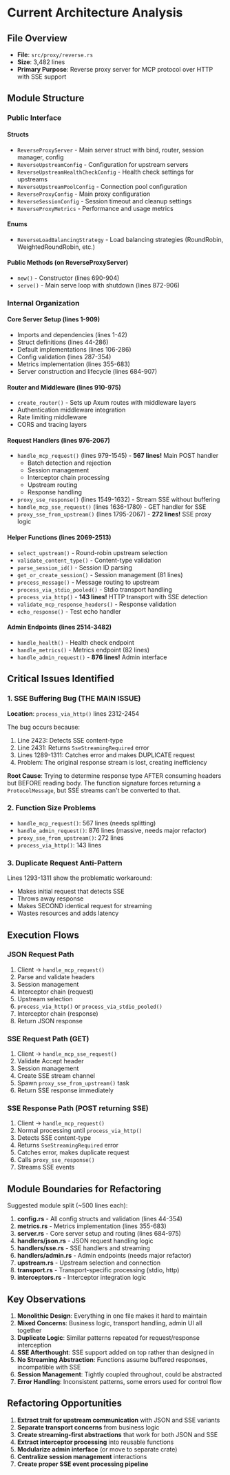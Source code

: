 # Current Architecture Analysis

## File Overview
- **File**: `src/proxy/reverse.rs`
- **Size**: 3,482 lines
- **Primary Purpose**: Reverse proxy server for MCP protocol over HTTP with SSE support

## Module Structure

### Public Interface

#### Structs
- `ReverseProxyServer` - Main server struct with bind, router, session manager, config
- `ReverseUpstreamConfig` - Configuration for upstream servers
- `ReverseUpstreamHealthCheckConfig` - Health check settings for upstreams  
- `ReverseUpstreamPoolConfig` - Connection pool configuration
- `ReverseProxyConfig` - Main proxy configuration
- `ReverseSessionConfig` - Session timeout and cleanup settings
- `ReverseProxyMetrics` - Performance and usage metrics

#### Enums
- `ReverseLoadBalancingStrategy` - Load balancing strategies (RoundRobin, WeightedRoundRobin, etc.)

#### Public Methods (on ReverseProxyServer)
- `new()` - Constructor (lines 690-904)
- `serve()` - Main serve loop with shutdown (lines 872-906)

### Internal Organization

#### Core Server Setup (lines 1-909)
- Imports and dependencies (lines 1-42)
- Struct definitions (lines 44-286)
- Default implementations (lines 106-286)
- Config validation (lines 287-354)
- Metrics implementation (lines 355-683)
- Server construction and lifecycle (lines 684-907)

#### Router and Middleware (lines 910-975)
- `create_router()` - Sets up Axum routes with middleware layers
- Authentication middleware integration
- Rate limiting middleware
- CORS and tracing layers

#### Request Handlers (lines 976-2067)
- `handle_mcp_request()` (lines 979-1545) - **567 lines!** Main POST handler
  - Batch detection and rejection
  - Session management
  - Interceptor chain processing
  - Upstream routing
  - Response handling
- `proxy_sse_response()` (lines 1549-1632) - Stream SSE without buffering
- `handle_mcp_sse_request()` (lines 1636-1780) - GET handler for SSE
- `proxy_sse_from_upstream()` (lines 1795-2067) - **272 lines!** SSE proxy logic

#### Helper Functions (lines 2069-2513)
- `select_upstream()` - Round-robin upstream selection
- `validate_content_type()` - Content-type validation
- `parse_session_id()` - Session ID parsing
- `get_or_create_session()` - Session management (81 lines)
- `process_message()` - Message routing to upstream
- `process_via_stdio_pooled()` - Stdio transport handling
- `process_via_http()` - **143 lines!** HTTP transport with SSE detection
- `validate_mcp_response_headers()` - Response validation
- `echo_response()` - Test echo handler

#### Admin Endpoints (lines 2514-3482)
- `handle_health()` - Health check endpoint
- `handle_metrics()` - Metrics endpoint (82 lines)
- `handle_admin_request()` - **876 lines!** Admin interface

## Critical Issues Identified

### 1. SSE Buffering Bug (THE MAIN ISSUE)
**Location**: `process_via_http()` lines 2312-2454

The bug occurs because:
1. Line 2423: Detects SSE content-type
2. Line 2431: Returns `SseStreamingRequired` error
3. Lines 1289-1311: Catches error and makes DUPLICATE request
4. Problem: The original response stream is lost, creating inefficiency

**Root Cause**: Trying to determine response type AFTER consuming headers but BEFORE reading body. The function signature forces returning a `ProtocolMessage`, but SSE streams can't be converted to that.

### 2. Function Size Problems
- `handle_mcp_request()`: 567 lines (needs splitting)
- `handle_admin_request()`: 876 lines (massive, needs major refactor)
- `proxy_sse_from_upstream()`: 272 lines
- `process_via_http()`: 143 lines

### 3. Duplicate Request Anti-Pattern
Lines 1293-1311 show the problematic workaround:
- Makes initial request that detects SSE
- Throws away response
- Makes SECOND identical request for streaming
- Wastes resources and adds latency

## Execution Flows

### JSON Request Path
1. Client → `handle_mcp_request()`
2. Parse and validate headers
3. Session management
4. Interceptor chain (request)
5. Upstream selection
6. `process_via_http()` or `process_via_stdio_pooled()`
7. Interceptor chain (response)
8. Return JSON response

### SSE Request Path (GET)
1. Client → `handle_mcp_sse_request()`
2. Validate Accept header
3. Session management  
4. Create SSE stream channel
5. Spawn `proxy_sse_from_upstream()` task
6. Return SSE response immediately

### SSE Response Path (POST returning SSE)
1. Client → `handle_mcp_request()`
2. Normal processing until `process_via_http()`
3. Detects SSE content-type
4. Returns `SseStreamingRequired` error
5. Catches error, makes duplicate request
6. Calls `proxy_sse_response()`
7. Streams SSE events

## Module Boundaries for Refactoring

Suggested module split (~500 lines each):

1. **config.rs** - All config structs and validation (lines 44-354)
2. **metrics.rs** - Metrics implementation (lines 355-683)
3. **server.rs** - Core server setup and routing (lines 684-975)
4. **handlers/json.rs** - JSON request handling logic
5. **handlers/sse.rs** - SSE handlers and streaming
6. **handlers/admin.rs** - Admin endpoints (needs major refactor)
7. **upstream.rs** - Upstream selection and connection
8. **transport.rs** - Transport-specific processing (stdio, http)
9. **interceptors.rs** - Interceptor integration logic

## Key Observations

1. **Monolithic Design**: Everything in one file makes it hard to maintain
2. **Mixed Concerns**: Business logic, transport handling, admin UI all together
3. **Duplicate Logic**: Similar patterns repeated for request/response interception
4. **SSE Afterthought**: SSE support added on top rather than designed in
5. **No Streaming Abstraction**: Functions assume buffered responses, incompatible with SSE
6. **Session Management**: Tightly coupled throughout, could be abstracted
7. **Error Handling**: Inconsistent patterns, some errors used for control flow

## Refactoring Opportunities

1. **Extract trait for upstream communication** with JSON and SSE variants
2. **Separate transport concerns** from business logic
3. **Create streaming-first abstractions** that work for both JSON and SSE
4. **Extract interceptor processing** into reusable functions
5. **Modularize admin interface** (or move to separate crate)
6. **Centralize session management** interactions
7. **Create proper SSE event processing pipeline**
